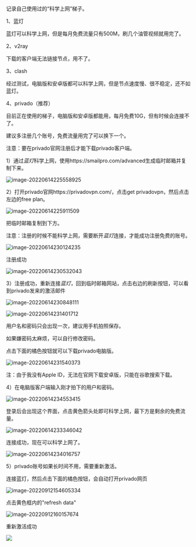 记录自己使用过的“科学上网”梯子。

1、蓝灯

蓝灯可以科学上网，但是每月免费流量只有500M，刷几个油管视频就用完了。

2、v2ray

下载的客户端无法链接节点，用不了。

3、clash

经过测试，电脑版和安卓版都可以科学上网，但是节点速度慢、很不稳定，还不如蓝灯。

4、privado（推荐）

目前正在使用的梯子，电脑版和安卓版都能用，每月免费10G，但有时候会连接不了。

建议多注册几个账号，免费流量用完了可以换下一个。

注意：要在privado官网注册后才能下载privado客户端。

1）通过*蓝灯*科学上网，使用https://smailpro.com/advanced生成临时邮箱并复制下来。

![image-20220614225558925](https://github.com/finsom/finsomIdea/blob/main/images/image-20220614225558925.png)

2）打开privado官网https://privadovpn.com/，点击get privadovpn，然后点击左边的free plan。

![image-20220614225911509](C:\Users\jydf\AppData\Roaming\Typora\typora-user-images\image-20220614225911509.png)

把临时邮箱复制到下方。

注意：注册的时候不能科学上网，需要断开*蓝灯*连接，才能成功注册免费的账号。

![image-20220614230124235](C:\Users\jydf\AppData\Roaming\Typora\typora-user-images\image-20220614230124235.png)

注册成功

![image-20220614230532043](C:\Users\jydf\AppData\Roaming\Typora\typora-user-images\image-20220614230532043.png)

3）注册成功，重新连接*蓝灯*，回到临时邮箱网站，点击右边的刷新按钮，可以看到privado发来的激活邮件

![image-20220614230848111](C:\Users\jydf\AppData\Roaming\Typora\typora-user-images\image-20220614230848111.png)

![image-20220614231401712](C:\Users\jydf\AppData\Roaming\Typora\typora-user-images\image-20220614231401712.png)

用户名和密码只会出现一次，建议用手机拍照保存。

如果嫌密码太麻烦，可以自行修改密码。

点击下面的橘色按钮就可以下载privado电脑版。

![image-20220614231540373](C:\Users\jydf\AppData\Roaming\Typora\typora-user-images\image-20220614231540373.png)

注：由于我没有Apple ID，无法在官网下载安卓版，只能在谷歌搜索下载。

4）在电脑版客户端输入刚才拍下的用户和密码。

![image-20220614234553415](C:\Users\jydf\AppData\Roaming\Typora\typora-user-images\image-20220614234553415.png)



登录后会出现这个界面，点击黄色箭头处即可科学上网，最下方是剩余的免费流量。

![image-20220614233346042](C:\Users\jydf\AppData\Roaming\Typora\typora-user-images\image-20220614233346042.png)

连接成功，现在可以科学上网了。

![image-20220614234016757](C:\Users\jydf\AppData\Roaming\Typora\typora-user-images\image-20220614234016757.png)

5）privado账号如果长时间不用，需要重新激活。

连接蓝灯，然后点击下面的橘色按钮，会自动打开privado网页

![image-20220912154605334](C:\Users\jydf\AppData\Roaming\Typora\typora-user-images\image-20220912154605334.png)

点击黄色框内的"refresh data"

![image-20220912160157674](C:\Users\jydf\AppData\Roaming\Typora\typora-user-images\image-20220912160157674.png)



重新激活成功

![](https://github.com/finsom/finsomIdea/blob/main/images/image-20220912160248718.png)
